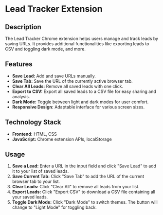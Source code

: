 # Lead Tracker Extension

## Description
The Lead Tracker Chrome extension helps users manage and track leads by saving URLs. It provides additional functionalities like exporting leads to CSV and toggling dark mode, and more.

## Features
- **Save Lead:** Add and save URLs manually.
- **Save Tab:** Save the URL of the currently active browser tab.
- **Clear All Leads:** Remove all saved leads with one click.
- **Export to CSV:** Export all saved leads to a CSV file for easy sharing and analysis.
- **Dark Mode:** Toggle between light and dark modes for user comfort.
- **Responsive Design:** Adaptable interface for various screen sizes.

## Technology Stack
- **Frontend:** HTML, CSS
- **JavaScript:** Chrome extension APIs, localStorage

## Usage

1. **Save a Lead:** Enter a URL in the input field and click "Save Lead" to add it to your list of saved leads.
2. **Save Current Tab:** Click "Save Tab" to add the URL of the current browser tab to your list.
3. **Clear Leads:** Click "Clear All" to remove all leads from your list.
4. **Export Leads:** Click "Export CSV" to download a CSV file containing all your saved leads.
5. **Toggle Dark Mode:** Click "Dark Mode" to switch themes. The button will change to "Light Mode" for toggling back.
